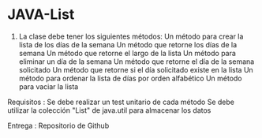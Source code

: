 # JAVA-List
1. La clase debe tener los siguientes métodos:
Un método para crear la lista de los días de la semana
Un método que retorne los días de la semana
Un método que retorne el largo de la lista
Un método para eliminar un día de la semana
Un método que retorne el día de la semana solicitado
Un método que retorne si el día solicitado existe en la lista
Un método para ordenar la lista de días por orden alfabético
Un método para vaciar la lista


Requisitos :
Se debe realizar un test unitario de cada método
Se debe utilizar la colección "List" de java.util para almacenar los datos


Entrega :
Repositorio de Github